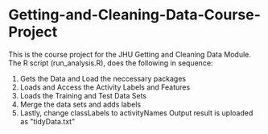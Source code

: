 # Getting-and-Cleaning-Data-Course-Project
This is the course project for the JHU Getting and Cleaning Data Module. The R script (run_analysis.R), does the following in sequence:
  1. Gets the Data and Load the neccessary packages
  2. Loads and Access the Activity Labels and Features
  3. Loads the Training and Test Data Sets
  4. Merge the data sets and adds labels
  5. Lastly, change classLabels to activityNames
Output result is uploaded as "tidyData.txt"
